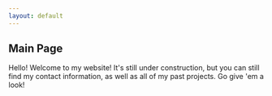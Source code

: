 ```yaml
---
layout: default
---
```


<h2>Main Page</h2>

Hello! Welcome to my website! It's still under construction, but you can still find my contact information,
as well as all of my past projects. Go give 'em a look!
